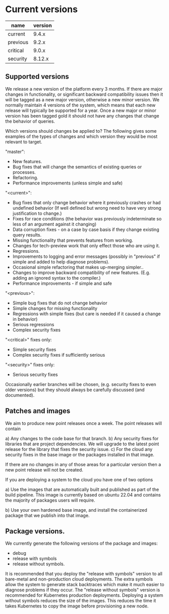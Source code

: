 # Current versions

| name     | version |
| -------- | ------- |
| current  |  9.4.x  |
| previous |  9.2.x  |
| critical |  9.0.x |
| security |  8.12.x |

## Supported versions

We release a new version of the platform every 3 months.  If there are major changes in functionality, or significant backward compatibility issues then it will be tagged as a new major version, otherwise a new minor version.  We normally maintain 4 versions of the system, which means that each new release will typically be supported for a year.  Once a new major or minor version has been tagged gold it should not have any changes that change the behavior of queries.

Which versions should changes be applied to?  The following gives some examples of the types of changes and which version they would be most relevant to target.

"master":
- New features.
- Bug fixes that will change the semantics of existing queries or processes.
- Refactoring.
- Performance improvements (unless simple and safe)

"\<current>":
- Bug fixes that only change behavior where it previously crashes or had undefined behavior (If well defined but wrong need to have very strong justification to change.)
- Fixes for race conditions (the behavior was previously indeterminate so less of an argument against it changing)
- Data corruption fixes - on a case by case basis if they change existing query results.
- Missing functionality that prevents features from working.
- Changes for tech-preview work that only effect those who are using it.
- Regressions.
- Improvements to logging and error messages (possibly in "previous" if simple and added to help diagnose problems).
- Occasional simple refactoring that makes up-merging simpler..
- Changes to improve backward compatibility of new features. (E.g. adding an ignored syntax to the compiler.)
- Performance improvements - if simple and safe

"\<previous>":
- Simple bug fixes that do not change behavior
- Simple changes for missing functionality
- Regressions with simple fixes (but care is needed if it caused a change in behavior)
- Serious regressions
- Complex security fixes

"\<critical>" fixes only:
- Simple security fixes
- Complex security fixes if sufficiently serious

"\<security>" fixes only:
- Serious security fixes

Occasionally earlier branches will be chosen, (e.g. security fixes to even older versions) but they should always be carefully discussed (and documented).

## Patches and images

We aim to produce new point releases once a week.  The point releases will contain

a) Any changes to the code base for that branch.
b) Any security fixes for libraries that are project dependencies.  We will upgrade to the latest point release for the library that fixes the security issue.
c) For the cloud any security fixes in the base image or the packages installed in that image.

If there are no changes in any of those areas for a particular version then a new point release will not be created.

If you are deploying a system to the cloud you have one of two options

a) Use the images that are automatically built and published as part of the build pipeline.  This image is currently based on ubuntu 22.04 and contains the majority of packages users will require.

b) Use your own hardened base image, and install the containerized package that we publish into that image.

## Package versions.

We currently generate the following versions of the package and images:

- debug
- release with symbols
- release without symbols.

It is recommended that you deploy the "release with symbols" version to all bare-metal and non-production cloud deployments.  The extra symbols allow the system to generate stack backtraces which make it much easier to diagnose problems if they occur.
The "release without symbols" version is recommended for Kubernetes production deployments.  Deploying a system without symbols reduces the size of the images.  This reduces the time it takes Kubernetes to copy the image before provisioning a new node.
